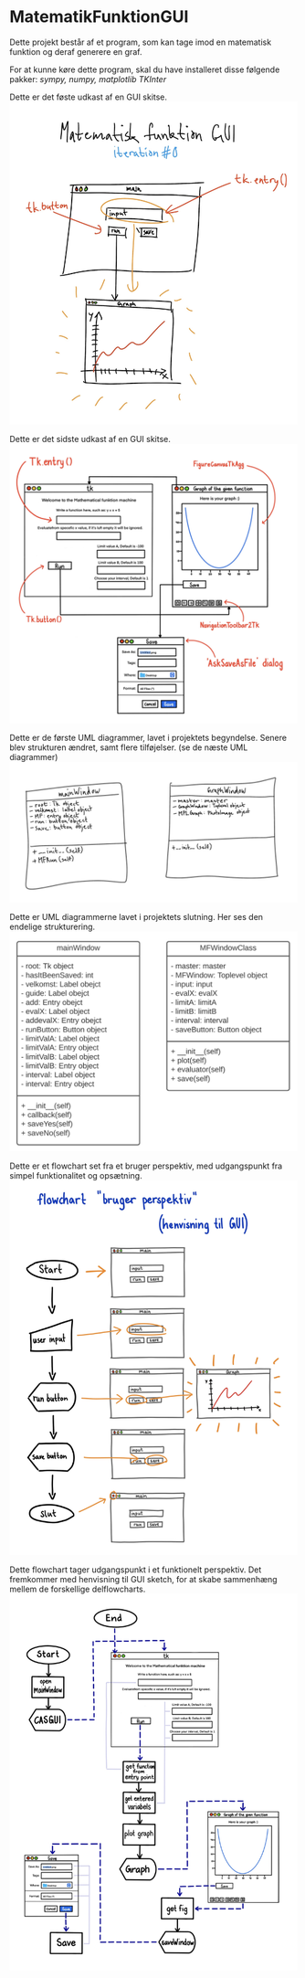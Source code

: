 # MatematikFunktionGUI

Dette projekt består af et program, som kan tage imod en matematisk funktion og deraf generere en graf. 

For at kunne køre dette program, skal du have installeret disse følgende pakker:
*sympy,*
*numpy,*
*matplotlib*
*TKInter*

Dette er det føste udkast af en GUI skitse.
![GUI Sketch](Images/GUIsketch%230.jpg)

Dette er det sidste udkast af en GUI skitse.
![Finale GUI Sketch](Images/GUIsketch%231.jpg)

Dette er de første UML diagrammer, lavet i projektets begyndelse. Senere blev strukturen ændret, samt flere tilføjelser. (se de næste UML diagrammer)
![UML diagram](Images/UMLdiagram%230.jpg)

Dette er UML diagrammerne lavet i projektets slutning. Her ses den endelige strukturering. 
![Finale UML diagram](Images/UMLdiagram%231.jpg)

Dette er et flowchart set fra et bruger perspektiv, med udgangspunkt fra simpel funktionalitet og opsætning.
![Flowchart](Images/Flowchart%230.jpg)

Dette flowchart tager udgangspunkt i et funktionelt perspektiv. Det fremkommer med henvisning til GUI sketch, for at skabe sammenhæng mellem de forskellige delflowcharts.
![Finale flowchart](Images/Flowchart%231.jpg)
